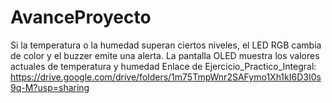 # AvanceProyecto

Si la temperatura o la humedad superan ciertos niveles, el LED RGB cambia de color y el buzzer emite una alerta. La pantalla OLED muestra los valores actuales de temperatura y humedad
Enlace de Ejercicio_Practico_Integral: https://drive.google.com/drive/folders/1m75TmpWnr2SAFymo1Xh1kI6D3I0s9q-M?usp=sharing
